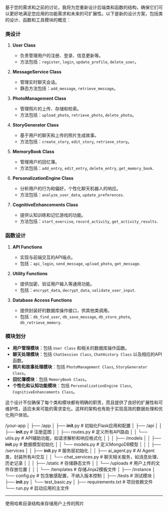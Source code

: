基于您的需求和之前的讨论，我将为您重新设计后端类和函数的结构，确保它们可以更好地满足您应用的功能需求和未来的可扩展性。以下是新的设计方案，包括类的设计、函数和工具模块的概览：

### 类设计

1. **User Class**
   - 负责管理用户的注册、登录、信息更新等。
   - 方法包括：`register`, `login`, `update_profile`, `delete_user`。

2. **MessageService Class**
   - 管理实时聊天会话。
   - 静态方法包括：`add_message`, `retrieve_message`。

4. **PhotoManagement Class**
   - 管理照片的上传、存储和检索。
   - 方法包括：`upload_photo`, `retrieve_photo`, `delete_photo`。

5. **StoryGenerator Class**
   - 基于用户的聊天和上传的照片生成故事。
   - 方法包括：`create_story`, `edit_story`, `retrieve_story`。

6. **MemoryBook Class**
   - 管理用户的回忆簿。
   - 方法包括：`add_entry`, `edit_entry`, `delete_entry`, `get_memory_book`.

7. **PersonalizationEngine Class**
   - 分析用户的行为和偏好，个性化聊天机器人的响应。
   - 方法包括：`analyze_user_data`, `update_preferences`.

8. **CognitiveEnhancements Class**
   - 提供认知训练和记忆游戏的功能。
   - 方法包括：`start_exercise`, `record_activity`, `get_activity_results`.

### 函数设计

1. **API Functions**
   - 实现与前端交互的API端点。
   - 包括：`api_login`, `send_message`, `upload_photo`, `get_message`.

2. **Utility Functions**
   - 提供加密、验证用户输入等通用功能。
   - 包括：`encrypt_data`, `decrypt_data`, `validate_user_input`.

3. **Database Access Functions**
   - 提供封装好的数据库操作接口，供其他类调用。
   - 包括：`db_find_user`, `db_save_message`, `db_store_photo`, `db_retrieve_memory`.

### 模块划分

- **用户管理模块**：包括 `User Class` 和相关的数据库操作函数。
- **聊天处理模块**：包括 `ChatSession Class`, `ChatHistory Class` 以及相应的API函数。
- **照片和故事处理模块**：包括 `PhotoManagement Class`, `StoryGenerator Class`。
- **回忆簿模块**：包括 `MemoryBook Class`。
- **个性化和认知功能模块**：包括 `PersonalizationEngine Class`, `CognitiveEnhancements Class`。

这个设计不仅确保了每个类和模块都有明确的职责，而且提供了良好的扩展性和可维护性，适应未来可能的需求变化。这样的架构也有助于实现高效的数据处理和优化用户体验。


/your-app
│
├── /app
│   ├── __init__.py       # 初始化Flask应用和配置
│   ├── /api
│   │   ├── __init__.py   # 注册蓝图
│   │   ├── routes.py     # 定义所有API路由
│   │   └── utils.py      # API辅助功能，如请求解析和响应格式化
│   │
│   ├── /models
│   │   ├── __init__.py   # 数据模型初始化
│   │   └── models.py     # 定义MongoDB模型
│   │
│   ├── /services
│   │   ├── __init__.py   # 服务层初始化
│   │   ├── ai_agent.py   # AI Agent类，封装所有AI交互
│   │   └── chat_services.py  # 聊天相关服务，如消息处理、历史记录
│   │
│   ├── /static           # 存储静态文件
│   │   └── /uploads      # 用户上传的文件存放位置
│   │
│   └── /templates        # 存储Jinja2模板文件
│
├── /instance
│   └── config.py         # 包含敏感配置，不纳入版本控制
│
├── /tests                # 测试模块
│   ├── __init__.py
│   └── test_basic.py
│
├── requirements.txt      # 项目依赖文件
└── run.py                # 启动应用的主文件

---
 使用哈希目录结构来存储用户上传的照片